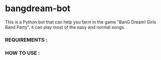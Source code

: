 # bangdream-bot
This is a Python bot that can help you farm in the game "BanG Dream! Girls Band Party", it can play most of the easy and normal songs.

### REQUIREMENTS :

### HOW TO USE : 
